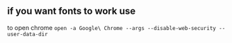 

## if you want fonts to work use
to open chrome `open -a Google\ Chrome --args --disable-web-security --user-data-dir`